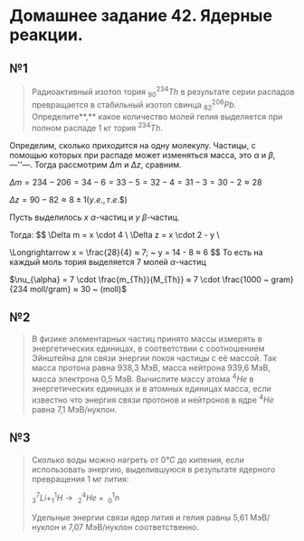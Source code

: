 # Домашнее задание 42. Ядерные реакции.





## №1

> Радиоактивный изотоп тория $^{234}_{90} Th$ в результате серии распадов превращается в стабильный изотоп свинца $^{206}_{82} Pb$. Определите**,** какое количество молей гелия выделяется при полном распаде 1 кг тория $^{234} Th$.

Определим, сколько приходится на одну молекулу. Частицы, с помощью которых при распаде может изменяться масса, это $\alpha$ и $\beta$, —''—. Тогда рассмотрим $\Delta m$ и $\Delta z$, сравним.

$\Delta m = 234 - 206 = 34 - 6 = 33 - 5 = 32 - 4 = 31 - 3 = 30 - 2 ≈ 28$

$\Delta z = 90 - 82 ≈ 8 ± 1 (у.е., т. е. \$)$

Пусть выделилось $x$ $\alpha$-частиц и $y$ $\beta$-частиц.

Тогда:
$$
\Delta m = x \cdot 4 \\
\Delta z = x \cdot 2  - y \\

\Longrightarrow x = \frac{28}{4} ≈ 7; ~ y = 14 - 8 ≈ 6
$$
То есть на каждый моль тория выделяется 7 молей $\alpha$-частиц

$\nu_{\alpha} = 7 \cdot \frac{m_{Th}}{M_{Th}} ≈ 7 \cdot \frac{1000 ~ gram}{234 moll/gram} ≈ 30 ~ (moll)$



## №2

> В физике элементарных частиц принято массы измерять в
> энергетических единицах, в соответствии с соотношением Эйнштейна
> для связи энергии покоя частицы с её массой. Так масса протона равна
> 938,3 МэВ, масса нейтрона 939,6 МэВ, масса электрона 0,5 МэВ.
> Вычислите массу атома $^4He$ в энергетических единицах и в атомных
> единицах масса, если известно что энергия связи протонов и нейтронов в
> ядре $^4He$ равна 7,1 МэВ/нуклон.



## №3

> Сколько воды можно нагреть от $0 °C$ до кипения, если использовать
> энергию, выделившуюся в результате ядерного превращения 1 мг лития:
>
> $^7_3Li + ^1_1H → ~ ^4_2He + ~ ^1_0 n$
>
> Удельные энергии связи ядер лития и гелия равны 5,61 МэВ/нуклон и 7,07 МэВ/нуклон соответственно.

